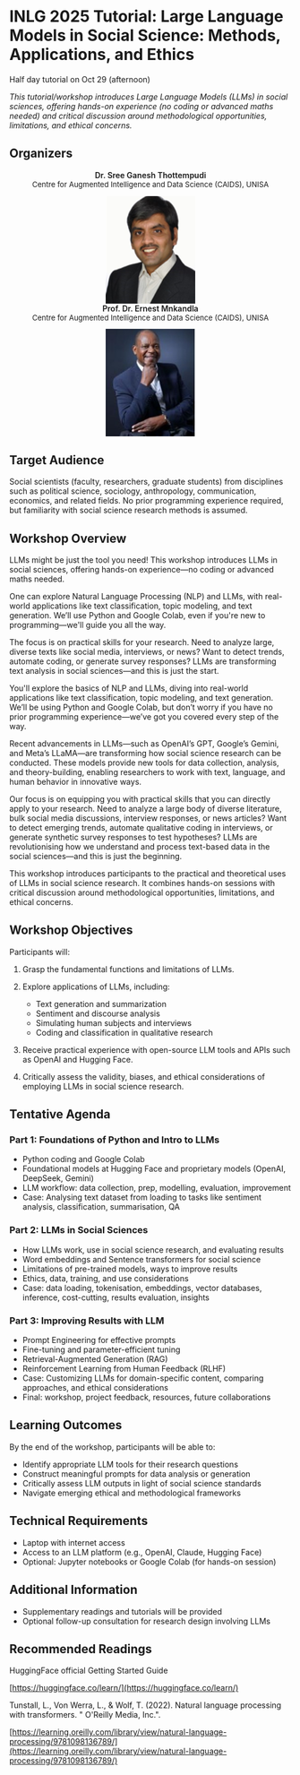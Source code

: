 # INLG 2025 Tutorial: Large Language Models in Social Science: Methods, Applications, and Ethics

Half day tutorial on Oct 29 (afternoon)

*This tutorial/workshop introduces Large Language Models (LLMs) in social sciences, offering hands-on experience (no coding or advanced maths needed) and critical discussion around methodological opportunities, limitations, and ethical concerns.*

## Organizers

<div class="row">

<div class="col-md-4 col-sm-6 p-2">
    <div class="h-100 w-100 p-4" style="display: flex; flex-direction: column; align-items: center; justify-items: center;">
        <div style="font-weight: 600;">Dr. Sree Ganesh Thottempudi</div>
        <div style="font-size: small; text-align: center;">Centre for Augmented Intelligence and Data Science (CAIDS), UNISA</div>
        <div style="margin-top: 0.8rem;"></div>
        <img src="/static/images/sree_ganesh_thottempudi.png" class="rounded" style="margin-top: auto; height: 12rem; width: 10rem; object-fit: cover;">
    </div>
</div>

<div class="col-md-4 col-sm-6 p-2">
    <div class="h-100 w-100 p-4" style="display: flex; flex-direction: column; align-items: center; justify-items: center;">
        <div style="font-weight: 600;">Prof. Dr. Ernest Mnkandla</div>
        <div style="font-size: small; text-align: center;">Centre for Augmented Intelligence and Data Science (CAIDS), UNISA</div>
        <div style="margin-top: 0.8rem;"></div>
        <img src="/static/images/ernest_mnkandla.jpg" class="rounded" style="margin-top: auto; height: 12rem; width: 10rem; object-fit: cover;">
    </div>
</div>

</div>



## Target Audience

Social scientists (faculty, researchers, graduate students) from disciplines such as political science, sociology, anthropology, communication, economics, and related fields. No prior programming experience required, but familiarity with social science research methods is assumed.


## Workshop Overview

LLMs might be just the tool you need! This workshop introduces LLMs in social sciences, offering hands-on experience—no coding or advanced maths needed.

One can explore Natural Language Processing (NLP) and LLMs, with real-world applications like text classification, topic modeling, and text generation. We’ll use Python and Google Colab, even if you're new to programming—we'll guide you all the way.

The focus is on practical skills for your research. Need to analyze large, diverse texts like social media, interviews, or news? Want to detect trends, automate coding, or generate survey responses? LLMs are transforming text analysis in social sciences—and this is just the start.

You'll explore the basics of NLP and LLMs, diving into real-world applications like text classification, topic modeling, and text generation. We’ll be using Python and Google Colab, but don’t worry if you have no prior programming experience—we’ve got you covered every step of the way.

Recent advancements in LLMs—such as OpenAI’s GPT, Google’s Gemini, and Meta’s LLaMA—are transforming how social science research can be conducted. These models provide new tools for data collection, analysis, and theory-building, enabling researchers to work with text, language, and human behavior in innovative ways.

Our focus is on equipping you with practical skills that you can directly apply to your research. Need to analyze a large body of diverse literature, bulk social media discussions, interview responses, or news articles? Want to detect emerging trends, automate qualitative coding in interviews, or generate synthetic survey responses to test hypotheses? LLMs are revolutionising how we understand and process text-based data in the social sciences—and this is just the beginning.

This workshop introduces participants to the practical and theoretical uses of LLMs in social science research. It combines hands-on sessions with critical discussion around methodological opportunities, limitations, and ethical concerns.

## Workshop Objectives

Participants will:

1. Grasp the fundamental functions and limitations of LLMs.
2. Explore applications of LLMs, including:
    * Text generation and summarization
    * Sentiment and discourse analysis
    * Simulating human subjects and interviews
    * Coding and classification in qualitative research

3. Receive practical experience with open-source LLM tools and APIs such as OpenAI and Hugging Face.
4. Critically assess the validity, biases, and ethical considerations of employing LLMs in social science research.



## Tentative Agenda

### Part 1: Foundations of Python and Intro to LLMs

*  Python coding and Google Colab
*  Foundational models at Hugging Face and proprietary models (OpenAI,  DeepSeek, Gemini)
*  LLM workflow: data collection, prep, modelling, evaluation, improvement
*  Case: Analysing text dataset from loading to tasks like sentiment analysis, classification, summarisation, QA
 
### Part 2: LLMs in Social Sciences

* How LLMs work, use in social science research, and evaluating results
* Word embeddings and Sentence transformers for social science 
* Limitations of pre-trained models, ways to improve results 
* Ethics, data, training, and use considerations
* Case: data loading, tokenisation, embeddings, vector databases, inference, cost-cutting, results evaluation, insights
 
### Part 3: Improving Results with LLM

* Prompt Engineering for effective prompts 
* Fine-tuning and parameter-efficient tuning
* Retrieval-Augmented Generation (RAG)
* Reinforcement Learning from Human Feedback (RLHF)
* Case: Customizing LLMs for domain-specific content, comparing approaches, and ethical considerations
* Final: workshop, project feedback, resources, future collaborations


## Learning Outcomes

By the end of the workshop, participants will be able to:

*	Identify appropriate LLM tools for their research questions
*	Construct meaningful prompts for data analysis or generation
*	Critically assess LLM outputs in light of social science standards
*	Navigate emerging ethical and methodological frameworks

## Technical Requirements

*	Laptop with internet access
*	Access to an LLM platform (e.g., OpenAI, Claude, Hugging Face)
*	Optional: Jupyter notebooks or Google Colab (for hands-on session)

## Additional Information

*	Supplementary readings and tutorials will be provided
*	Optional follow-up consultation for research design involving LLMs

## Recommended Readings

HuggingFace official Getting Started Guide

[https://huggingface.co/learn/](https://huggingface.co/learn/)

 Tunstall, L., Von Werra, L., & Wolf, T. (2022). Natural language processing with transformers. " O'Reilly Media, Inc.".

[https://learning.oreilly.com/library/view/natural-language-processing/9781098136789/](https://learning.oreilly.com/library/view/natural-language-processing/9781098136789/)

